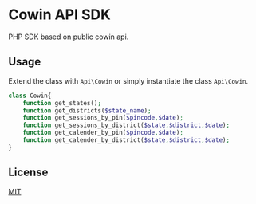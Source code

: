 # Cowin API SDK

PHP SDK based on public cowin api.

## Usage

Extend the class with ```Api\Cowin``` or simply instantiate the class ```Api\Cowin```.
```php
class Cowin{
    function get_states();
    function get_districts($state_name);
    function get_sessions_by_pin($pincode,$date);
    function get_sessions_by_district($state,$district,$date);
    function get_calender_by_pin($pincode,$date);
    function get_calender_by_district($state,$district,$date);
}


```


## License
[MIT](https://choosealicense.com/licenses/mit/)
